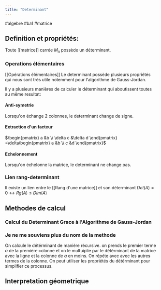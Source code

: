 ```yaml
---
title: "Determinant"
---
```


#algebre #ba1 #matrice 
## Definition et propriétés:
Toute [[matrice]] carrée $M_{n}$ possède un déterminant.
### Operations élémentaires
[[Opérations élémentaires]]
Le determinant possède plusieurs propriétés qui nous sont très utile notemment pour l'algorithme de Gauss-Jordan.

Il y a plusieurs manières de calculer le déterminant qui aboutissent toutes au même resultat:
#### Anti-symetrie
Lorsqu'on échange 2 colonnes, le determinant change de signe.
#### Extraction d'un facteur
$\begin{pmatrix} a &b \\ \delta c &\delta d \end{pmatrix} =\delta\begin{pmatrix} a &b \\ c &d \end{pmatrix}$
#### Echelonnement
Lorsqu'on échelonne la matrice, le determinant ne change pas.
### Lien rang-determinant
Il existe un lien entre le [[Rang d'une matrice]] et son déterminant
$Det(A)= 0 \leftrightarrow Rg(A) \leq Dim(A)$
## Methodes de calcul
### Calcul du Determinant Grace à l'Algorithme de Gauss-Jordan
### Je ne me souviens plus du nom de la methode
On calcule le détérminant de manière récursive.
on prends le premier terme $a$ de la première colonne et on le multuiplie par le détérminant de la matrice avec la ligne et la colonne de $a$ en moins. On répéte avec avec les autres termes de la colonne.
On peut utiliser les propriétés du détérminant pour simplifier ce processus.
## Interpretation géometrique